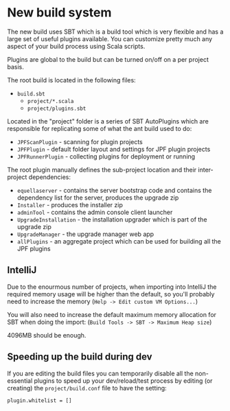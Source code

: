 # New build system

The new build uses SBT which is a build tool which is very flexible
and has a large set of useful plugins available. You can customize
pretty much any aspect of your build process using Scala scripts.

Plugins are global to the build but can be turned on/off on a
per project basis.

The root build is located in the following files:

* `build.sbt`
  * `project/*.scala`
  * `project/plugins.sbt`

Located in the "project" folder is a series of SBT AutoPlugins which are
responsible for replicating some of what the ant build used to do:

* `JPFScanPlugin` - scanning for plugin projects
* `JPFPlugin` - default folder layout and settings for JPF plugin projects
* `JPFRunnerPlugin` - collecting plugins for deployment or running

The root plugin manually defines the sub-project location and their inter-project
dependencies:

* `equellaserver` - contains the server bootstrap code and contains the
dependency list for the server, produces the upgrade zip
* `Installer` - produces the installer zip
* `adminTool` - contains the admin console client launcher
* `UpgradeInstallation` - the installation upgrader which is part of the upgrade zip
* `UpgradeManager` - the upgrade manager web app
* `allPlugins` - an aggregate project which can be used for building all the JPF plugins

## IntelliJ

Due to the enourmous number of projects, when importing into IntelliJ the required memory usage will
be higher than the default, so you'll probably need to increase the memory (`Help -> Edit custom VM Options...`)

You will also need to increase the default maximum memory allocation for SBT when doing the import:
(`Build Tools -> SBT -> Maximum Heap size`)

4096MB should be enough.

## Speeding up the build during dev

If you are editing the build files you can temporarily disable all the non-essential plugins to
speed up your dev/reload/test process by editing (or creating) the `project/build.conf` file to have the setting:

```
plugin.whitelist = []
```

